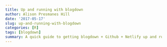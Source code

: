 ```yaml
---
title: Up and running with blogdown
author: Alison Presmanes Hill
date: '2017-05-17'
slug: up-and-running-with-blogdown
categories: [R]
tags: [blogdown]
summary: A quick guide to getting blogdown + Github + Netlify up and running
---
```


